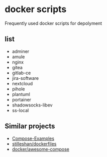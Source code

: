 # docker scripts

Frequently used docker scripts for depolyment

## list

- adminer
- amule
- nginx
- gitea
- gitlab-ce
- jira-software
- nextcloud
- pihole
- plantuml
- portainer
- shadowsocks-libev
- ss-local

## Similar projects

- [Compose-Examples](https://github.com/Haxxnet/Compose-Examples)
- [stilleshan/dockerfiles](https://github.com/stilleshan/dockerfiles)
- [docker/awesome-compose](https://github.com/docker/awesome-compose)
